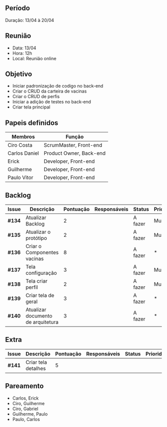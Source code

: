 ## Período
Duração: 13/04 à 20/04


## Reunião
* Data: 13/04
* Hora: 12h
* Local: Reunião online


## Objetivo
- Iniciar padronização de codigo no back-end
- Criar o CRUD da carteira de vacinas
- Criar o CRUD de perfis
- Iniciar a adição de testes no back-end
- Criar tela principal

## Papeis definidos
| Membros  |  Função  |
| ------------------- | ------------------- |
|  Ciro Costa |  ScrumMaster, Front-end |
|  Carlos Daniel |  Product Owner, Back-end |
|  Erick |  Developer, Front-end |
|  Guilherme  | Developer, Front-end |
|  Paulo Vitor |  Developer, Front-end |

## Backlog
| Issue | Descrição | Pontuação | Responsáveis | Status | Prioridade | Repositório |
| ------------------- | ------------------- | ------------------- | ------------------- | ------------------- |------------------- |------------------- | 
|**#134**| Atualizar Backlog | 2 |   | A fazer | Must | Back-end |
|**#135**| Atualizar o protótipo | 2 |  | A fazer | Must | * |
|**#136**| Criar o Componentes vacinas | 8 |  | A fazer | * | Front-end |
|**#137**| Tela configuração | 3 |  | A fazer | Must | Front-end |
|**#138**| Tela criar perfil | 2 |  | A fazer | Must | Front-end |
|**#139**| Criar tela de geral | 3 |  | A fazer | * | Front-end |
|**#140**| Atualizar documento de arquitetura | 3 |  | A fazer | * | Back-end |

## Extra
| Issue | Descrição | Pontuação | Responsáveis | Status | Prioridade | Repositório |
| ------------------- | ------------------- | ------------------- | ------------------- | ------------------- |------------------- |------------------- | 
|**#141**|Criar tela detalhes|5|


## Pareamento
- Carlos, Erick
- Ciro, Guilherme
- Ciro, Gabriel
- Guilherme, Paulo
- Paulo, Carlos